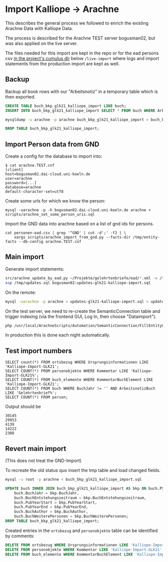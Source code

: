 
# Import Kalliope -> Arachne

This describes the general process we followed to enrich the existing Arachne Data with Kalliope Data.

The process is described for the Arachne TEST server bogusman02, but was also applied on the live server.

The files needed for this import are kept in the repo or for the ead persons csv [in the project's cumulus dir](https://cumulus.dainst.org/index.php/s/w2Bc2YwRRrCN6pE) below `/live-import` where logs and import statements from the production import are kept as well.

## Backup

Backup all book rows with our "Arbeitsnotiz" in a temporary table which is then exported.

```sql
CREATE TABLE buch_bkp_glk21_kalliope_import LIKE buch;
INSERT INTO buch_bkp_glk21_kalliope_import SELECT * FROM buch WHERE ArbeitsnotizBuch LIKE 'Gelehrtenbrief%';
```

```bash
mysqldump -u arachne -p arachne buch_bkp_glk21_kalliope_import > buch_bkp_glk21_kalliope_import.sql
```

```sql
DROP TABLE buch_bkp_glk21_kalliope_import;
```

## Import Person data from GND

Create a config for the database to import into:

```
$ cat arachne.TEST.cnf
[client]
host=bogusman02.dai-cloud.uni-koeln.de
user=arachne
password=[...]
database=arachne
default-character-set=utf8
```

Create some urls for which we know the person:

```
mysql -uarachne -p -h bogusman02.dai-cloud.uni-koeln.de arachne < scripts/arachne_set_some_person_uris.sql
```

Import the GND data into arachne based on a list of gnd ids for persons.

```
cat personen-ead.csv | grep '^GND' | cut -d';' -f2 | \
    xargs scripts/arachne_import_from_gnd.py --facts-dir /tmp/entity-facts --db-config arachne.TEST.cnf
```

## Main import

Generate import statements:

```bash
src/arachne_update_by_ead.py ~/Projekte/gelehrtenbriefe/ead/*.xml -o /tmp/updates.sql
scp /tmp/updates.sql bogusman02:updates-glk21-kalliope-import.sql
```

On the remote:

```bash
mysql -uarachne -p arachne < updates-glk21-kalliope-import.sql > updates-glk21-kalliope-import.log
```

On the test server, we need to re-create the SemanticConnection table and trigger indexing (via the frontend GUI, Log In, then choose "Dataimport").

```bash
php /usr/local/ArachneScripts/Automation/SemanticConnection/FillEntityConnectionTable.php &> semantic-connection.log
```

In production this is done each night automatically.

## Test import numbers

```
SELECT count(*) FROM ortsbezug WHERE Ursprungsinformationen LIKE 'Kalliope-Import-GLK21';
SELECT COUNT(*) FROM personobjekte WHERE Kommentar LIKE 'Kalliope-Import-GLK21%';
SELECT COUNT(*) FROM buch_elemente WHERE KommentarBuchElement LIKE 'Kalliope-Import-GLK21';
SELECT COUNT(*) FROM buch WHERE BuchJahr != '' AND ArbeitsnotizBuch LIKE 'Gelehrtenbrief%';
SELECT COUNT(*) FROM person;
```

Output should be

```
30145
29953
4139
14222
2308
```


## Revert main import

(This does not treat the GND-Import)

To recreate the old status quo insert the tmp table and load changed fields.

```bash
mysql -u root -p arachne < buch_bkp_glk21_kalliope_import.sql
```

```sql
UPDATE buch INNER JOIN buch_bkp_glk21_kalliope_import AS bkp ON buch.PS_BuchID = bkp.PS_BuchID SET
    buch.BuchJahr = bkp.BuchJahr,
    buch.BuchEntstehungszeitraum = bkp.BuchEntstehungszeitraum,
    buch.PubYearStart = bkp.PubYearStart,
    buch.PubYearEnd = bkp.PubYearEnd,
    buch.BuchAuthor = bkp.BuchAuthor,
    buch.BuchWeiterePersonen = bkp.BuchWeiterePersonen;
DROP TABLE buch_bkp_glk21_kalliope_import;
```

Created entries in the `ortsbezug` and `personobjekte` table can be identified by comments:

```sql
DELETE FROM ortsbezug WHERE Ursprungsinformationen LIKE 'Kalliope-Import-GLK21';
DELETE FROM personobjekte WHERE Kommentar LIKE 'Kalliope-Import-GLK21';
DELETE FROM buch_elemente WHERE KommentarBuchElement LIKE 'Kalliope-Import-GLK21';
```
